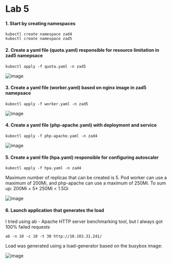 # Lab 5

#### 1. Start by creating namespaces

```console
kubectl create namespace zad4
kubectl create namespace zad5
```

#### 2. Create a yaml file (quota.yaml) responsible for  resource limitation in zad5 namepsace

 ```console
kubectl apply -f quota.yaml -n zad5
```

![image](https://github.com/maciejciukaj/KubernetesLabs/assets/86522973/a63bd536-0cb5-438a-ba11-d0316fdeee48)


#### 3. Create a yaml file (worker.yaml) based on nginx image in zad5 namepsace

 ```console
kubectl apply -f worker.yaml -n zad5
```

![image](https://github.com/maciejciukaj/KubernetesLabs/assets/86522973/cff5c103-043e-4c5e-a33f-5f926c25868b)


#### 4. Create a yaml file (php-apache.yaml) with deployment and service

 ```console
kubectl apply -f php-apache.yaml -n zad4
```

![image](https://github.com/maciejciukaj/KubernetesLabs/assets/86522973/55cdeee1-c971-4629-a0ae-ef255d7f7917)


#### 5. Create a yaml file (hpa.yaml) responsible for configuring autoscaler

 ```console
kubectl apply -f hpa.yaml -n zad4
```

Maximum number of replicas that can be created is 5. Pod worker can use a maximum of 200Mi, and php-apache can use a maximum of 250Mi. To sum up: 200Mi + 5* 250Mi < 1.5Gi

![image](https://github.com/maciejciukaj/KubernetesLabs/assets/86522973/565a7047-368e-4583-8173-3964d384553f)


#### 6. Launch application that generates the load

I tried using ab - Apache HTTP server benchmarking tool, but I always got 100% failed requests

 ```console
ab -n 10 -c 10 -t 30 http://10.103.31.241/
```

Load was generated using a load-generator based on the busybox image:

![image](https://github.com/maciejciukaj/KubernetesLabs/assets/86522973/29e34e39-0456-46bc-bde2-96df20711edf)


